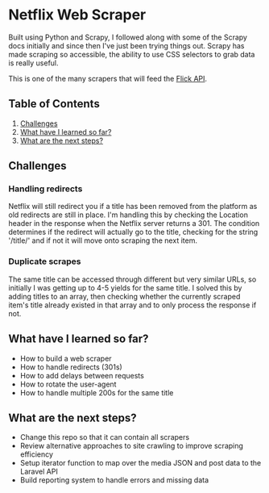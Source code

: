 # Netflix Web Scraper

Built using Python and Scrapy, I followed along with some of the Scrapy docs initially and since then I've just been trying things out. Scrapy has made scraping so accessible, the ability to use CSS selectors to grab data is really useful.

This is one of the many scrapers that will feed the <a href="https://github.com/KyeBuff/flick-api">Flick API</a>.

## Table of Contents
1. [Challenges](#challenges)
2. [What have I learned so far?](#what-have-i-learned-so-far)
2. [What are the next steps?](#what-are-the-next-steps)

## Challenges

### Handling redirects

Netflix will still redirect you if a title has been removed from the platform as old redirects are still in place. I'm handling this by checking the Location header in the response when the Netflix server returns a 301. The condition determines if the redirect will actually go to the title, checking for the string '/title/' and if not it will move onto scraping the next item.

### Duplicate scrapes

The same title can be accessed through different but very similar URLs, so initially I was getting up to 4-5 yields for the same title. I solved this by adding titles to an array, then checking whether the currently scraped item's title already existed in that array and to only process the response if not.

## What have I learned so far?

* How to build a web scraper
* How to handle redirects (301s)
* How to add delays between requests
* How to rotate the user-agent
* How to handle multiple 200s for the same title

## What are the next steps?

* Change this repo so that it can contain all scrapers
* Review alternative approaches to site crawling to improve scraping efficiency
* Setup iterator function to map over the media JSON and post data to the Laravel API
* Build reporting system to handle errors and missing data
